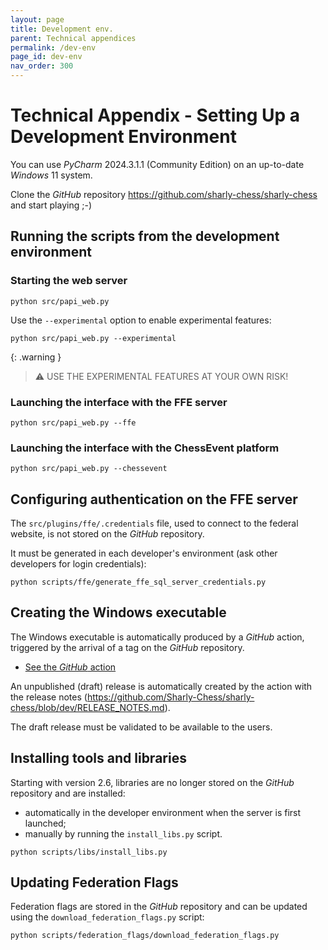 ```yaml
---
layout: page
title: Development env.
parent: Technical appendices
permalink: /dev-env
page_id: dev-env
nav_order: 300
---
```


# Technical Appendix - Setting Up a Development Environment

You can use _PyCharm_ 2024.3.1.1 (Community Edition) on an up-to-date _Windows_ 11 system.

Clone the _GitHub_ repository https://github.com/sharly-chess/sharly-chess and start playing ;-)

## Running the scripts from the development environment

### Starting the web server

```
python src/papi_web.py
```

Use the `--experimental` option to enable experimental features:

```
python src/papi_web.py --experimental
```

{: .warning }
> :warning: USE THE EXPERIMENTAL FEATURES AT YOUR OWN RISK!

### Launching the interface with the FFE server

```
python src/papi_web.py --ffe
```

### Launching the interface with the ChessEvent platform

```
python src/papi_web.py --chessevent
```

## Configuring authentication on the FFE server

The `src/plugins/ffe/.credentials` file, used to connect to the federal website, is not stored on the _GitHub_ repository.

It must be generated in each developer's environment (ask other developers for login credentials):

```
python scripts/ffe/generate_ffe_sql_server_credentials.py
```

## Creating the Windows executable

The Windows executable is automatically produced by a _GitHub_ action, triggered by the arrival of a tag on the _GitHub_ repository.

- [See the _GitHub_ action](https://github.com/sharly-chess/sharly-chess/actions/workflows/export.yml)

An unpublished (draft) release is automatically created by the action with the release notes (https://github.com/Sharly-Chess/sharly-chess/blob/dev/RELEASE_NOTES.md).

The draft release must be validated to be available to the users.

## Installing tools and libraries

Starting with version 2.6, libraries are no longer stored on the _GitHub_ repository and are installed:

- automatically in the developer environment when the server is first launched;
- manually by running the `install_libs.py` script.

```
python scripts/libs/install_libs.py
```

## Updating Federation Flags

Federation flags are stored in the _GitHub_ repository and can be updated using the `download_federation_flags.py` script:

```
python scripts/federation_flags/download_federation_flags.py
```
